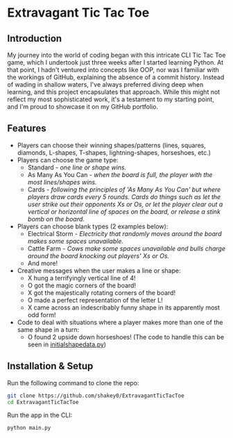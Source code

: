 # Extravagant Tic Tac Toe

## Introduction
My journey into the world of coding began with this intricate CLI Tic Tac Toe game, which I undertook just three weeks after I started learning Python. At that point, I hadn't ventured into concepts like OOP, nor was I familiar with the workings of GitHub, explaining the absence of a commit history. Instead of wading in shallow waters, I've always preferred diving deep when learning, and this project encapsulates that approach. While this might not reflect my most sophisticated work, it's a testament to my starting point, and I'm proud to showcase it on my GitHub portfolio.

## Features

- Players can choose their winning shapes/patterns (lines, squares, diamonds, L-shapes, T-shapes, lightning-shapes, horseshoes, etc.)
- Players can choose the game type:
    - Standard - <em>one line or shape wins.</em>
    - As Many As You Can - <em>when the board is full, the player with the most lines/shapes wins.</em>
    - Cards - <em>following the principles of 'As Many As You Can' but where players draw cards every 5 rounds. Cards do things such as let the user strike out their opponents Xs or Os, or let the player clear out a vertical or horizontal line of spaces on the board, or release a stink bomb on the board.</em>
- Players can choose blank types (2 examples below):
    - Electrical Storm - <em>Electricity that randomly moves around the board makes some spaces unavailable.</em>
    - Cattle Farm - <em>Cows make some spaces unavailable and bulls charge around the board knocking out players' Xs or Os.</em>
    - And more!
- Creative messages when the user makes a line or shape:
    - X hung a terrifyingly vertical line of 4!
    - O got the magic corners of the board!
    - X got the majestically rotating corners of the board!
    - O made a perfect representation of the letter L!
    - X came across an indescribably funny shape in its apparently most odd form!
- Code to deal with situations where a player makes more than one of the same shape in a turn:
    - O found 2 upside down horseshoes!
    (The code to handle this can be seen in [initialshapedata.py](initialshapedata.py))

## Installation & Setup

Run the following command to clone the repo:
```bash
git clone https://github.com/shakey0/ExtravagantTicTacToe
cd ExtravagantTicTacToe
```

Run the app in the CLI:
```bash
python main.py
```